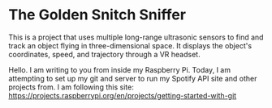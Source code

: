 # The Golden Snitch Sniffer
This is a project that uses multiple long-range ultrasonic sensors to find and track
an object flying in three-dimensional space. It displays the object's coordinates,
speed, and trajectory through a VR headset.

Hello. I am writing to you from inside my Raspberry Pi. Today, I am attempting to set up
my git and server to run my Spotify API site and other projects from. I am following this 
site: https://projects.raspberrypi.org/en/projects/getting-started-with-git
